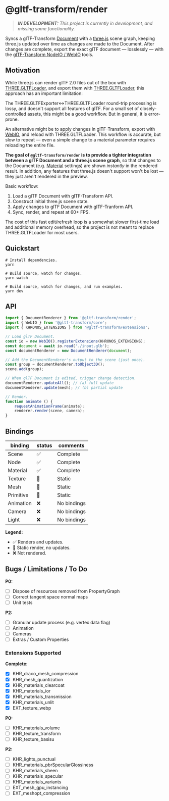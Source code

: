 # @gltf-transform/render

> _**IN DEVELOPMENT:** This project is currently in development, and missing some functionality._

Syncs a glTF-Transform [Document](https://gltf-transform.donmccurdy.com/classes/document.html)
with a [three.js](https://threejs.org/) scene graph, keeping three.js updated
over time as changes are made to the Document. After changes are complete,
export the exact glTF document — losslessly — with the
[glTF-Transform NodeIO / WebIO](https://gltf-transform.donmccurdy.com/classes/core.platformio.html)
tools.

## Motivation

While three.js can render glTF 2.0 files out of the box with
[THREE.GLTFLoader](https://threejs.org/docs/index.html#examples/en/loaders/GLTFLoader),
and export them with [THREE.GLTFLoader](https://threejs.org/docs/index.html#examples/en/loaders/GLTFLoader),
this approach has an important limitation:

The THREE.GLTFExporter↔THREE.GLTFLoader round-trip processing is lossy, and
doesn't support all features of glTF. For a small set of closely-controlled
assets, this might be a good workflow. But in general, it is error-prone.

An alternative might be to apply changes in glTF-Transform, export with
[WebIO](https://gltf-transform.donmccurdy.com/classes/core.webio.html),
and reload with THREE.GLTFLoader. This workflow is accurate, but slow to
repeat — even a simple change to a material parameter requires reloading the
entire file.

**The goal of `@gltf-transform/render` is to provide a tighter integration
between a glTF Document and a three.js scene graph**, so that changes to the
Document (e.g. [Material](https://gltf-transform.donmccurdy.com/classes/material.html)
settings) are shown _instantly_ in the rendered result. In addition, any
features that three.js doesn't support won't be lost — they just aren't
rendered in the preview.

Basic workflow:

1. Load a glTF Document with glTF-Transform API.
2. Construct initial three.js scene state.
3. Apply changes to glTF Document with glTF-Tranform API.
4. Sync, render, and repeat at 60+ FPS.

The cost of this fast edit/refresh loop is a somewhat slower first-time load
and additional memory overhead, so the project is not meant to replace
THREE.GLTFLoader for most users.

 ## Quickstart

```shell
# Install dependencies.
yarn

# Build source, watch for changes.
yarn watch

# Build source, watch for changes, and run examples.
yarn dev
```

## API

```typescript
import { DocumentRenderer } from '@gltf-transform/render';
import { WebIO } from '@gltf-transform/core';
import { KHRONOS_EXTENSIONS } from '@gltf-transform/extensions';

// Load glTF Document.
const io = new WebIO().registerExtensions(KHRONOS_EXTENSIONS);
const document = await io.read('./input.glb');
const documentRenderer = new DocumentRenderer(document);

// Add the DocumentRenderer's output to the scene (just once).
const group = documentRenderer.toObject3D();
scene.add(group);

// When glTF Document is edited, trigger change detection.
documentRenderer.updateAll(); // (a) full update
documentRenderer.update(mesh); // (b) partial update

// Render.
function animate () {
	requestAnimationFrame(animate);
	renderer.render(scene, camera);
}
```

## Bindings

| binding   | status | comments     |
|-----------|--------|--------------|
| Scene     | ✅     | Complete     |
| Node      | ✅     | Complete     |
| Material  | ✅     | Complete     |
| Texture   | 🚧     | Static       |
| Mesh      | 🚧     | Static       |
| Primitive | 🚧     | Static       |
| Animation | ❌     | No bindings  |
| Camera    | ❌     | No bindings  |
| Light     | ❌     | No bindings  |

**Legend:**

- ✅  Renders and updates.
- 🚧  Static render, no updates.
- ❌  Not rendered.

## Bugs / Limitations / To Do

**P0:**

- [ ] Dispose of resources removed from PropertyGraph
- [ ] Correct tangent space normal maps
- [ ] Unit tests

**P2:**

- [ ] Granular update process (e.g. vertex data flag)
- [ ] Animation
- [ ] Cameras
- [ ] Extras / Custom Properties

### Extensions Supported

**Complete:**

- [x] KHR_draco_mesh_compression
- [x] KHR_mesh_quantization
- [x] KHR_materials_clearcoat
- [x] KHR_materials_ior
- [x] KHR_materials_transmission
- [x] KHR_materials_unlit
- [x] EXT_texture_webp

**P0:**

- [ ] KHR_materials_volume
- [ ] KHR_texture_transform
- [ ] KHR_texture_basisu

**P2:**

- [ ] KHR_lights_punctual
- [ ] KHR_materials_pbrSpecularGlossiness
- [ ] KHR_materials_sheen
- [ ] KHR_materials_specular
- [ ] KHR_materials_variants
- [ ] EXT_mesh_gpu_instancing
- [ ] EXT_meshopt_compression
